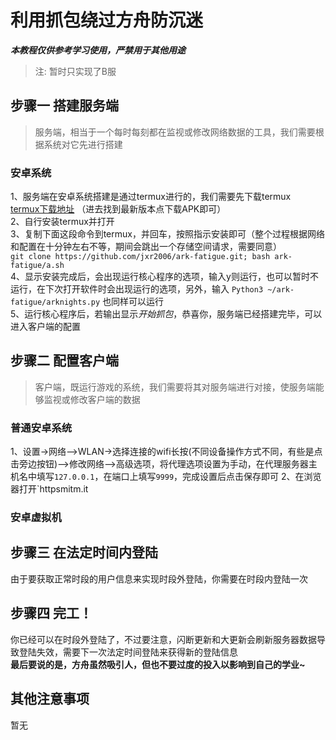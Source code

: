 # 利用抓包绕过方舟防沉迷
***本教程仅供参考学习使用，严禁用于其他用途***
> 注: 暂时只实现了B服
## 步骤一 搭建服务端
> 服务端，相当于一个每时每刻都在监视或修改网络数据的工具，我们需要根据系统对它先进行搭建
### 安卓系统
1、服务端在安卓系统搭建是通过termux进行的，我们需要先下载termux  
[termux下载地址](https://f-droid.org/packages/com.termux/)
（进去找到最新版本点下载APK即可）  
2、自行安装termux并打开  
3、复制下面这段命令到termux，并回车，按照指示安装即可（整个过程根据网络和配置在十分钟左右不等，期间会跳出一个存储空间请求，需要同意）  
`git clone https://github.com/jxr2006/ark-fatigue.git; bash ark-fatigue/a.sh`  
4、显示安装完成后，会出现运行核心程序的选项，输入y则运行，也可以暂时不运行，在下次打开软件时会出现运行的选项，另外，输入 `Python3 ~/ark-fatigue/arknights.py` 也同样可以运行  
5、运行核心程序后，若输出显示*开始抓包*，恭喜你，服务端已经搭建完毕，可以进入客户端的配置
## 步骤二 配置客户端
> 客户端，既运行游戏的系统，我们需要将其对服务端进行对接，使服务端能够监视或修改客户端的数据
### 普通安卓系统
1、设置->网络–>WLAN->选择连接的wifi长按(不同设备操作方式不同，有些是点击旁边按钮)–>修改网络–>高级选项，将代理选项设置为手动，在代理服务器主机名中填写`127.0.0.1`，在端口上填写`9999`，完成设置后点击保存即可
2、在浏览器打开`httpsmitm.it
### 安卓虚拟机

## 步骤三 在法定时间内登陆
由于要获取正常时段的用户信息来实现时段外登陆，你需要在时段内登陆一次
## 步骤四 完工！
你已经可以在时段外登陆了，不过要注意，闪断更新和大更新会刷新服务器数据导致登陆失效，需要下一次法定时间登陆来获得新的登陆信息  
**最后要说的是，方舟虽然吸引人，但也不要过度的投入以影响到自己的学业~**
## 其他注意事项
暂无
